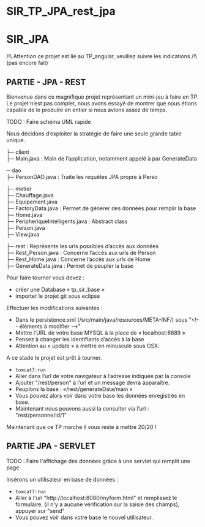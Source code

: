 # SIR_TP_JPA_rest_jpa

SIR_JPA
=====================

/!\ Attention ce projet est lié au TP_angular, veuillez suivre les indications /!\ (pas encore fait)

PARTIE - JPA - REST 
--------------------

Bienvenue dans ce magnifique projet représentant un mini-jeu à faire en TP.
Le projet n’est pas complet, nous avons essayé de montrer que nous étions capable de le produire en entier si nous avions assez de temps.

TODO : 
 Faire schéma UML rapide
 
 
Nous décidons d’exploiter la stratégie de faire une seule grande table unique.

├─ client  
       ├─ Main.java  : Main de l’application, notamment appelé à par GenerateData  

─ dao  
    ├─ PersonDAO.java : Traite les requêtes JPA propre à Perso  
 
├─ metier  
    ├─ Chauffage.java  
    ├─ Equipement.java  
    ├─ FactoryData.java    : Permet de générer des données pour remplir la base  
    ├─ Home.java  
    ├─ PeripheriqueIntelligents.java     : Abstract class  
    ├─ Person.java  
    ├─ View.java  

├─ rest : Représente les urls possibles d’accès aux données  
    ├─ Rest_Person.java       : Concerne l’accès aux urls de Person  
    ├─ Rest_Home.java         : Concerne l’accès aux urls de Home  
    ├─  GenerateData.java     : Permet de peupler la base  


Pour faire tourner vous devez : 
- créer une Database « tp_sir_base »
- importer le projet git sous eclipse


Effectuer les modifications suivantes :
- Dans le persistence.xml (/src/main/java/resources/META-INF/) 
  sous "<!--  éléments à modifier —>"
- Mettre l’URL de votre base MYSQL à la place de « localhost:8889 » 
- Pensez à changer les identifiants d’accès à la base
- Attention au « update » à mettre en minuscule sous OSX. 

A ce stade le projet est prêt à tourner.
- `tomcat7:run`
- Aller dans l’url de votre navigateur à l’adresse indiquée par la console
- Ajouter "/rest/person" à l’url et un message devra apparaître.
- Peuplons la base : «/rest/generateData/main » 
- Vous pouvez alors voir dans votre base les données enregistrés en base.
- Maintenant nous pouvons aussi la consulter via l’url : "rest/personne/id/1" 


Maintenant que ce TP marche il vous reste  à mettre 20/20 !  



PARTIE JPA - SERVLET 
--------------------

TODO : 
Faire l'affichage des données grâce à une servlet qui remplit une page.


Insérons un utilisateur en base de données :
- `tomcat7:run`
- Aller à l'url "http://localhost:8080/myform.html"  et remplissez le formulaire. (il n'y a aucune vérification sur la saisie des champs), appuyer sur "send"
- Vous pouvez voir dans votre base le nouvel utilisateur.




